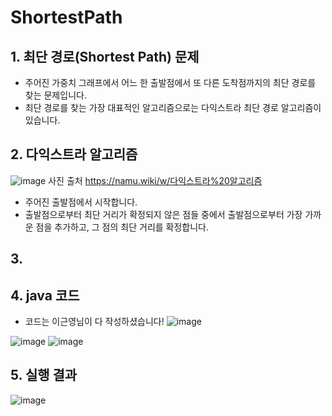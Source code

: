 # ShortestPath

## 1. 최단 경로(Shortest Path) 문제
- 주어진 가중치 그래프에서 어느 한 출발점에서 또 다른 도착점까지의 최단 경로를 찾는 문제입니다.
- 최단 경로를 찾는 가장 대표적인 알고리즘으로는 다익스트라 최단 경로 알고리즘이 있습니다.

## 2. 다익스트라 알고리즘
![image](https://user-images.githubusercontent.com/80517119/113986755-8b998380-9888-11eb-99c7-639aadede733.png)
사진 출처 https://namu.wiki/w/다익스트라%20알고리즘
- 주어진 출발점에서 시작합니다.
- 출발점으로부터 최단 거리가 확정되지 않은 점들 중에서 출발점으로부터 가장 가까운 점을 추가하고, 그 점의 최단 거리를 확정합니다.

## 3. 

## 4. java 코드
- 코드는 이근영님이 다 작성하셨습니다!
![image](https://user-images.githubusercontent.com/80517119/114001026-86433580-9896-11eb-8579-8fe851a656de.png)

![image](https://user-images.githubusercontent.com/80517119/114000613-1fbe1780-9896-11eb-8519-85576b112f82.png)
![image](https://user-images.githubusercontent.com/80517119/114000775-4419f400-9896-11eb-8882-e781639e32d9.png)

## 5. 실행 결과

![image](https://user-images.githubusercontent.com/80517119/113999878-6a8b5f80-9895-11eb-89b0-dbe5b828014c.png)


